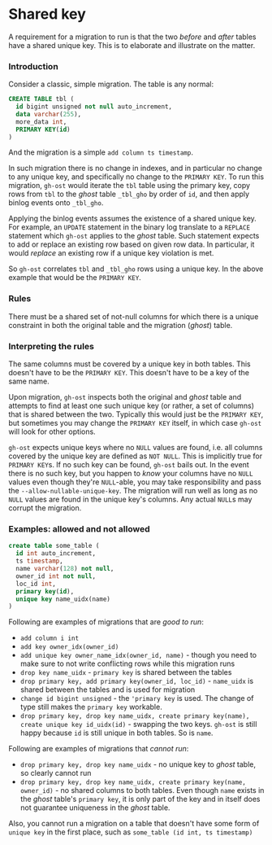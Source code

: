 # Shared key

A requirement for a migration to run is that the two _before_ and _after_ tables have a shared unique key. This is to elaborate and illustrate on the matter.

### Introduction

Consider a classic, simple migration. The table is any normal:

```sql
CREATE TABLE tbl (
  id bigint unsigned not null auto_increment,
  data varchar(255),
  more_data int,
  PRIMARY KEY(id)
)
```

And the migration is a simple `add column ts timestamp`.

In such migration there is no change in indexes, and in particular no change to any unique key, and specifically no change to the `PRIMARY KEY`. To run this migration, `gh-ost` would iterate the `tbl` table using the primary key, copy rows from `tbl` to the _ghost_ table `_tbl_gho` by order of `id`, and then apply binlog events onto `_tbl_gho`.

Applying the binlog events assumes the existence of a shared unique key. For example, an `UPDATE` statement in the binary log translate to a `REPLACE` statement which `gh-ost` applies to the _ghost_ table. Such statement expects to add or replace an existing row based on given row data. In particular, it would _replace_ an existing row if a unique key violation is met.

So `gh-ost` correlates `tbl` and `_tbl_gho` rows using a unique key. In the above example that would be the `PRIMARY KEY`.

### Rules

There must be a shared set of not-null columns for which there is a unique constraint in both the original table and the migration (_ghost_) table.

### Interpreting the rules

The same columns must be covered by a unique key in both tables. This doesn't have to be the `PRIMARY KEY`. This doesn't have to be a key of the same name.

Upon migration, `gh-ost` inspects both the original and _ghost_ table and attempts to find at least one such unique key (or rather, a set of columns) that is shared between the two. Typically this would just be the `PRIMARY KEY`, but sometimes you may change the `PRIMARY KEY` itself, in which case `gh-ost` will look for other options.

`gh-ost` expects unique keys where no `NULL` values are found, i.e. all columns covered by the unique key are defined as `NOT NULL`. This is implicitly true for `PRIMARY KEY`s. If no such key can be found, `gh-ost` bails out. In the event there is no such key, but you happen to _know_ your columns have no `NULL` values even though they're `NULL`-able, you may take responsibility and pass the `--allow-nullable-unique-key`. The migration will run well as long as no `NULL` values are found in the unique key's columns. Any actual `NULL`s may corrupt the migration.

### Examples: allowed and not allowed

```sql
create table some_table (
  id int auto_increment,
  ts timestamp,
  name varchar(128) not null,
  owner_id int not null,
  loc_id int,
  primary key(id),
  unique key name_uidx(name)
)
```

Following are examples of migrations that are _good to run_:

- `add column i int`
- `add key owner_idx(owner_id)`
- `add unique key owner_name_idx(owner_id, name)` - though you need to make sure to not write conflicting rows while this migration runs
- `drop key name_uidx` - `primary key` is shared between the tables
- `drop primary key, add primary key(owner_id, loc_id)` - `name_uidx` is shared between the tables and is used for migration
- `change id bigint unsigned` - the `'primary key` is used. The change of type still makes the `primary key` workable.
- `drop primary key, drop key name_uidx, create primary key(name), create unique key id_uidx(id)` - swapping the two keys. `gh-ost` is still happy because `id` is still unique in both tables. So is `name`.


Following are examples of migrations that _cannot run_:

- `drop primary key, drop key name_uidx` - no unique key to _ghost_ table, so clearly cannot run
- `drop primary key, drop key name_uidx, create primary key(name, owner_id)` - no shared columns to both tables. Even though `name` exists in the _ghost_ table's `primary key`, it is only part of the key and in itself does not guarantee uniqueness in the _ghost_ table.

Also, you cannot run a migration on a table that doesn't have some form of `unique key` in the first place, such as `some_table (id int, ts timestamp)`
